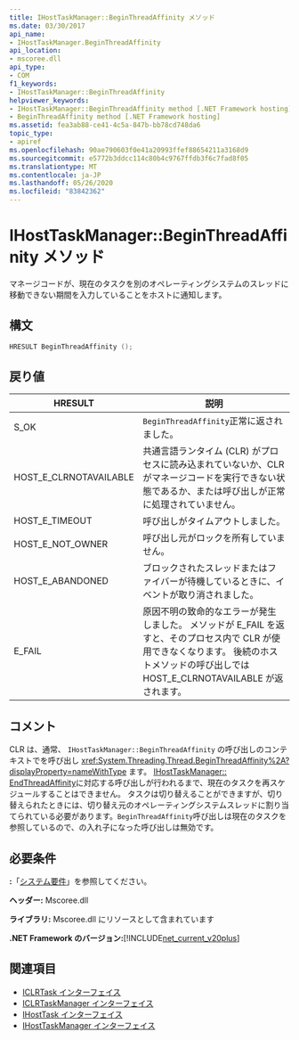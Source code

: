 ```yaml
---
title: IHostTaskManager::BeginThreadAffinity メソッド
ms.date: 03/30/2017
api_name:
- IHostTaskManager.BeginThreadAffinity
api_location:
- mscoree.dll
api_type:
- COM
f1_keywords:
- IHostTaskManager::BeginThreadAffinity
helpviewer_keywords:
- IHostTaskManager::BeginThreadAffinity method [.NET Framework hosting]
- BeginThreadAffinity method [.NET Framework hosting]
ms.assetid: fea3ab88-ce41-4c5a-847b-bb78cd748da6
topic_type:
- apiref
ms.openlocfilehash: 90ae790603f0e41a20993ffef88654211a3168d9
ms.sourcegitcommit: e5772b3ddcc114c80b4c9767ffdb3f6c7fad8f05
ms.translationtype: MT
ms.contentlocale: ja-JP
ms.lasthandoff: 05/26/2020
ms.locfileid: "83842362"
---
```

# <a name="ihosttaskmanagerbeginthreadaffinity-method"></a>IHostTaskManager::BeginThreadAffinity メソッド
マネージコードが、現在のタスクを別のオペレーティングシステムのスレッドに移動できない期間を入力していることをホストに通知します。  
  
## <a name="syntax"></a>構文  
  
```cpp  
HRESULT BeginThreadAffinity ();  
```  
  
## <a name="return-value"></a>戻り値  
  
|HRESULT|説明|  
|-------------|-----------------|  
|S_OK|`BeginThreadAffinity`正常に返されました。|  
|HOST_E_CLRNOTAVAILABLE|共通言語ランタイム (CLR) がプロセスに読み込まれていないか、CLR がマネージコードを実行できない状態であるか、または呼び出しが正常に処理されていません。|  
|HOST_E_TIMEOUT|呼び出しがタイムアウトしました。|  
|HOST_E_NOT_OWNER|呼び出し元がロックを所有していません。|  
|HOST_E_ABANDONED|ブロックされたスレッドまたはファイバーが待機しているときに、イベントが取り消されました。|  
|E_FAIL|原因不明の致命的なエラーが発生しました。 メソッドが E_FAIL を返すと、そのプロセス内で CLR が使用できなくなります。 後続のホストメソッドの呼び出しでは HOST_E_CLRNOTAVAILABLE が返されます。|  
  
## <a name="remarks"></a>コメント  
 CLR は、通常、 `IHostTaskManager::BeginThreadAffinity` の呼び出しのコンテキストでを呼び出し <xref:System.Threading.Thread.BeginThreadAffinity%2A?displayProperty=nameWithType> ます。 [IHostTaskManager:: EndThreadAffinity](ihosttaskmanager-endthreadaffinity-method.md)に対応する呼び出しが行われるまで、現在のタスクを再スケジュールすることはできません。 タスクは切り替えることができますが、切り替えられたときには、切り替え元のオペレーティングシステムスレッドに割り当てられている必要があります。`BeginThreadAffinity`呼び出しは現在のタスクを参照しているので、の入れ子になった呼び出しは無効です。  
  
## <a name="requirements"></a>必要条件  
 **:**「[システム要件](../../get-started/system-requirements.md)」を参照してください。  
  
 **ヘッダー:** Mscoree.dll  
  
 **ライブラリ:** Mscoree.dll にリソースとして含まれています  
  
 **.NET Framework のバージョン:**[!INCLUDE[net_current_v20plus](../../../../includes/net-current-v20plus-md.md)]  
  
## <a name="see-also"></a>関連項目

- [ICLRTask インターフェイス](iclrtask-interface.md)
- [ICLRTaskManager インターフェイス](iclrtaskmanager-interface.md)
- [IHostTask インターフェイス](ihosttask-interface.md)
- [IHostTaskManager インターフェイス](ihosttaskmanager-interface.md)
